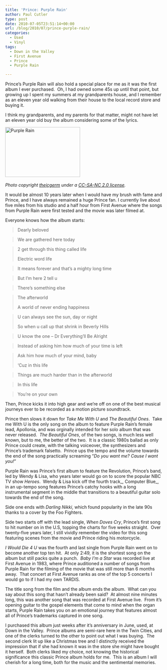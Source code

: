 ```yaml
---
title: 'Prince: Purple Rain'
author: Paul Cutler
type: post
date: 2010-07-05T23:51:14+00:00
url: /blog/2010/07/prince-purple-rain/
categories:
  - Used
  - Vinyl
tags:
  - Down in the Valley
  - First Avenue
  - Prince
  - Purple Rain

---
```

Prince&#8217;s Purple Rain will also hold a special place for me as it was the first album I ever purchased.  Oh, I had owned some 45s up until that point, but growing up I spent my summers at my grandparents house, and I remember as an eleven year old walking from their house to the local record store and buying it.

I think my grandparents, and my parents for that matter, might not have let an eleven year old buy the album considering some of the lyrics.

﻿﻿[<img src="https://i0.wp.com/farm3.static.flickr.com/2542/4391279218_2cfab16f95_m.jpg?resize=240%2C160" alt="Purple Rain" width="240" height="160" data-recalc-dims="1" />][1]
  
_Photo copyright_ [_thejcgerm_][2] _under a_ [_CC-SA-NC 2.0 license_][3]_._

It would be almost 10 years later when I would have my brush with fame and Prince, and I have always remained a huge Prince fan. I currently live about five miles from his studio and a half hour from First Avenue where the songs from Purple Rain were first tested and the movie was later filmed at.

Everyone knows how the album starts:

> Dearly beloved
  
> We are gathered here today
  
> 2 get through this thing called life
> 
> Electric word life
  
> It means forever and that&#8217;s a mighty long time
  
> But I&#8217;m here 2 tell u
  
> There&#8217;s something else
  
> The afterworld
> 
> A world of never ending happiness
  
> U can always see the sun, day or night
> 
> So when u call up that shrink in Beverly Hills
  
> U know the one &#8211; Dr Everything&#8217;ll Be Alright
  
> Instead of asking him how much of your time is left
  
> Ask him how much of your mind, baby
> 
> &#8216;Cuz in this life
  
> Things are much harder than in the afterworld
  
> In this life
  
> You&#8217;re on your own

Then, Prince kicks it into high gear and we&#8217;re off on one of the best musical journeys ever to be recorded as a motion picture soundtrack.

Prince then slows it down for _Take Me With U_ and _The Beautiful Ones_.  Take me With U is the only song on the album to feature Purple Rain&#8217;s female lead, Apollonia, and was orginally intended for her solo album that was never released.  _The Beautiful Ones_, of the two songs, is much less well known, but to me, the better of the two.  It is a classic 1980s ballad as only Prince could create, with the talking voiceover, the synthesizers and Prince&#8217;s trademark falsetto.  Prince ups the tempo and the volume towards the end of the song practically screaming &#8220;_Do you want me? Cause I want you!_&#8221;

Purple Rain was Prince&#8217;s first album to feature the Revolution, Prince&#8217;s band, led by Wendy & Lisa, who years later would go on to score the popular NBC TV show _Heroes_.  Wendy & Lisa kick off the fourth track_, Computer Blue_, in an up-tempo song features Prince&#8217;s catchy hooks with a long instrumental segment in the middle that transitions to a beautiful guitar solo towards the end of the song.

Side one ends with _Darling Nikki_, which found popularity in the late 90s thanks to a cover by the Foo Fighters.

Side two starts off with the lead single, _When Doves Cry_, Prince&#8217;s first song to hit number on in the U.S, topping the charts for five weeks straight.  Over twenty-five years later, I still vividly remember the video for this song featuring scenes from the movie and Prince riding his motorcycle.

_I Would Die 4 U_ was the fourth and last single from Purple Rain went on to become another top ten hit.  At only 2:49, it is the shortest song on the album but still packs quite a punch.  _Baby I&#8217;m a Star_ was recorded live at First Avenue in 1983, where Prince auditioned a number of songs from Purple Rain for the filming of the movie that was still more than 6 months away.  That concert at First Avenue ranks as one of the top 5 concerts I would go to if I had my own TARDIS.

The title song from the film and the album ends the album.  What can you say about this song that hasn&#8217;t already been said?  At almost nine minutes long, this was another song that was recorded at First Avenue live.  From it&#8217;s opening guitar to the gospel elements that come to mind when the organ starts, Purple Rain takes you on an emotional journey that features almost all of Prince&#8217;s trademarks captured in one song.

I purchased this album just weeks after it&#8217;s anniversary in June, used, at Down in the Valley.  Prince albums are semi-rare here in the Twin Cities, and one of the clerks turned to the other to point out what I was buying.  The second clerk lit up like a Christmas tree and I distinctly received the impression that if she had known it was in the store she might have bought it herself.  Both clerks liked my choice, not knowing the historical significance this classic Prince album holds for me.  This is an album I will cherish for a long time, both for the music and the sentimental memories.

 [1]: http://www.flickr.com/photos/thejcgerm/4391279218/ "Purple Rain by thejcgerm, on Flickr"
 [2]: http://www.flickr.com/photos/thejcgerm/
 [3]: http://creativecommons.org/licenses/by-nc-sa/2.0/deed.en